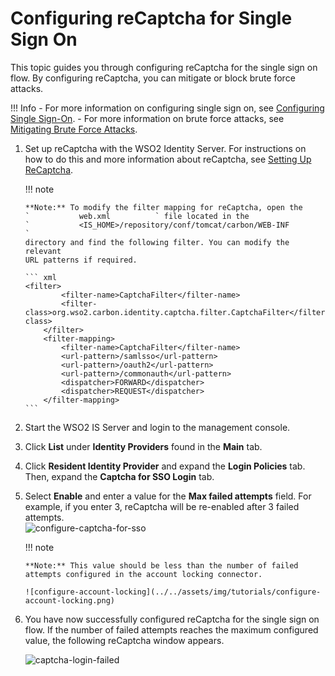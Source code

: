 # Configuring reCaptcha for Single Sign On

This topic guides you through configuring reCaptcha for the single sign
on flow. By configuring reCaptcha, you can mitigate or block brute force
attacks.

!!! Info 
    -   For more information on configuring single sign on, see [Configuring
    Single Sign-On](../../tutorials/configuring-single-sign-on).
    -   For more information on brute force attacks, see [Mitigating Brute
    Force Attacks](../../using-wso2-identity-server/mitigating-brute-force-attacks).

1.  Set up reCaptcha with the WSO2 Identity Server. For instructions on
    how to do this and more information about reCaptcha, see [Setting Up
    ReCaptcha](../../using-wso2-identity-server/setting-up-recaptcha).

    !!! note
    
        **Note:** To modify the filter mapping for reCaptcha, open the
        `           web.xml          ` file located in the
        `           <IS_HOME>/repository/conf/tomcat/carbon/WEB-INF          `
        directory and find the following filter. You can modify the relevant
        URL patterns if required.
    
        ``` xml
        <filter>
                <filter-name>CaptchaFilter</filter-name>
                <filter-class>org.wso2.carbon.identity.captcha.filter.CaptchaFilter</filter-class>
            </filter>
            <filter-mapping>
                <filter-name>CaptchaFilter</filter-name>
                <url-pattern>/samlsso</url-pattern>
                <url-pattern>/oauth2</url-pattern>
                <url-pattern>/commonauth</url-pattern>
                <dispatcher>FORWARD</dispatcher>
                <dispatcher>REQUEST</dispatcher>
            </filter-mapping>
        ```

2.  Start the WSO2 IS Server and login to the management console.
3.  Click **List** under **Identity Providers** found in the **Main**
    tab.
4.  Click **Resident Identity Provider** and expand the **Login
    Policies** tab. Then, expand the **Captcha for SSO Login** tab.
5.  Select **Enable** and enter a value for the **Max failed attempts**
    field. For example, if you enter 3, reCaptcha will be re-enabled
    after 3 failed attempts.  
    ![configure-captcha-for-sso](../../assets/img/tutorials/configure-captcha-sso.png)

    !!! note
    
        **Note:** This value should be less than the number of failed
        attempts configured in the account locking connector.
    
        ![configure-account-locking](../../assets/img/tutorials/configure-account-locking.png)
    

6.  You have now successfully configured reCaptcha for the single sign
    on flow. If the number of failed attempts reaches the maximum
    configured value, the following reCaptcha window appears.  

    ![captcha-login-failed](../../assets/img/tutorials/captcha-login-failed.png)
